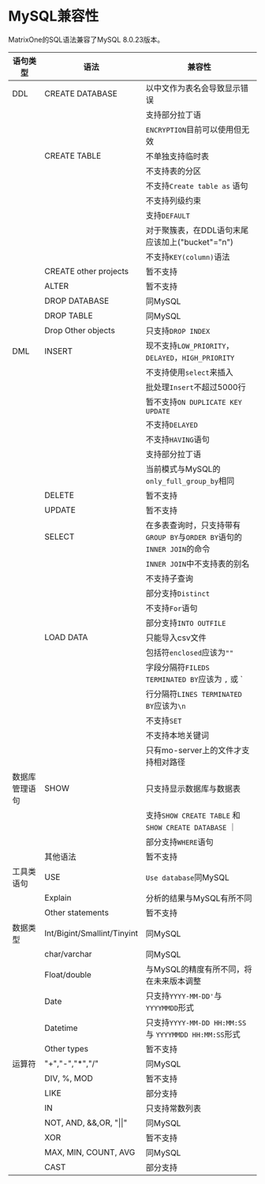 # **MySQL兼容性** 

MatrixOne的SQL语法兼容了MySQL 8.0.23版本。


|  语句类型   | 语法 |  兼容性  |
|  ----  | ----  |  ----  |
| DDL  | CREATE DATABASE | 以中文作为表名会导致显示错误 | 
|   |   | 支持部分拉丁语  | 
|   |   | `ENCRYPTION`目前可以使用但无效|
|   | CREATE TABLE | 不单独支持临时表 | 
|   |   | 不支持表的分区 | 
|   |   | 不支持`Create table as` 语句|
|   |   | 不支持列级约束|
|   |   | 支持`DEFAULT` |
|   |   | 对于聚簇表，在DDL语句末尾应该加上("bucket"="n") |
|   |   | 不支持`KEY(column)`语法|
|   | CREATE other projects |暂不支持  | 
|   | ALTER | 暂不支持  | 
|   | DROP DATABASE | 同MySQL | 
|   | DROP TABLE | 同MySQL | 
|   | Drop Other objects | 只支持`DROP INDEX`|
| DML  | INSERT | 现不支持`LOW_PRIORITY`，`DELAYED`，`HIGH_PRIORITY`| 
|   |   | 不支持使用`select`来插入| 
|   |   | 批处理`Insert`不超过5000行| 
|   |   | 暂不支持`ON DUPLICATE KEY UPDATE`| 
|   |   | 不支持`DELAYED` | 
|   |   | 不支持`HAVING`语句| 
|   |   | 支持部分拉丁语  | 
|   |   | 当前模式与MySQL的`only_full_group_by`相同  | 
|   | DELETE | 暂不支持  | 
|   | UPDATE | 暂不支持 | 
|   | SELECT | 在多表查询时，只支持带有`GROUP BY`与`ORDER BY`语句的`INNER JOIN`的命令| 
|   |   | `INNER JOIN`中不支持表的别名  | 
|   |   | 不支持子查询  | 
|   |   | 部分支持`Distinct`  | 
|   |   | 不支持`For`语句  | 
|   |   | 部分支持`INTO OUTFILE` | 
|   | LOAD DATA | 只能导入csv文件   | 
|   |   | 包括符`enclosed`应该为`""`|
|   |   | 字段分隔符`FILEDS TERMINATED BY`应该为 `,` 或 `|` | 
|   |   | 行分隔符`LINES TERMINATED BY`应该为`\n` | 
|   |   | 不支持`SET` | 
|   |   | 不支持本地关键词 | 
|   |   | 只有mo-server上的文件才支持相对路径 | 
| 数据库管理语句  | SHOW |只支持显示数据库与数据表  | 
|   |  | 支持`SHOW CREATE TABLE` 和`SHOW CREATE DATABASE` ｜
|   |  | 部分支持`WHERE`语句  | 
|   | 其他语法| 暂不支持  |
| 工具类语句  | USE | `Use database`同MySQL  | 
|   | Explain | 分析的结果与MySQL有所不同 | 
|   | Other statements |暂不支持  | 
| 数据类型  | Int/Bigint/Smallint/Tinyint | 同MySQL  | 
|   | char/varchar | 同MySQL  | 
|   | Float/double | 与MySQL的精度有所不同，将在未来版本调整|
|   | Date | 只支持`YYYY-MM-DD'`与`YYYYMMDD`形式 | 
|   | Datetime | 只支持`YYYY-MM-DD HH:MM:SS` 与 `YYYYMMDD HH:MM:SS`形式  | 
|   | Other types | 暂不支持  | 
| 运算符  | "+","-","*","/" | 同MySQL  | 
|   | DIV, %, MOD | 暂不支持 | 
|   | LIKE | 部分支持  | 
|   | IN | 只支持常数列表 | 
|   | NOT, AND, &&,OR, "\|\|" | 同MySQL  | 
|   | XOR | 暂不支持 | 
|   | MAX, MIN, COUNT, AVG | 同MySQL  | 
|   | CAST | 部分支持 | 






